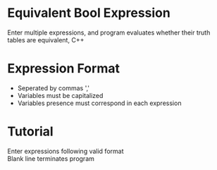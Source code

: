 # Equivalent Bool Expression
Enter multiple expressions, and program evaluates whether their truth tables are equivalent, C++

# Expression Format
* Seperated by commas ','
* Variables must be capitalized
* Variables presence must correspond in each expression

# Tutorial
Enter expressions following valid format<br />
Blank line terminates program
